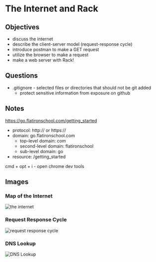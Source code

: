 # The Internet and Rack

## Objectives

- discuss the internet
- describe the client-server model (request-response cycle)
- introduce postman to make a GET request
- utilize the browser to make a request
- make a web server with Rack!

## Questions

- .gitignore - selected files or directories that should not be git added
  - protect sensitive information from exposure on github

## Notes

https://go.flatironschool.com/getting_started

- protocol: http:// or https://
- domain: go.flatironschool.com
  - top-level domain: com
  - second-level domain: flatironschool
  - sub-level domain: go
- resource: /getting_started

cmd + opt + i - open chrome dev tools

## Images

### Map of the Internet

![the internet](https://62e528761d0685343e1c-f3d1b99a743ffa4142d9d7f1978d9686.ssl.cf2.rackcdn.com/files/100571/wide_article/width1356x668/xc3r6bkv-1446489061.png)

### Request Response Cycle

![request response cycle](https://www.ryanckulp.com/wp-content/uploads/2017/08/request-response-cycle.jpg)

### DNS Lookup

![DNS Lookup](https://vanseodesign.com/blog/wp-content/uploads/2017/08/dns-lookup.png)